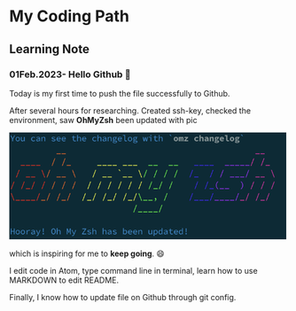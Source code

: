 # **My Coding Path**
## Learning Note

### 01Feb.2023- Hello Github :tada:
Today is my first time to push the file successfully to Github.

After several hours for researching.
Created ssh-key, checked the environment, saw __OhMyZsh__ been updated with pic

<img src="Image/OMZ.png" width="500" >

which is inspiring for me to __keep going__. :smile:

I edit code in Atom, type command line in terminal, learn how to use MARKDOWN to edit README.

Finally, I know how to update file on Github through git config.
